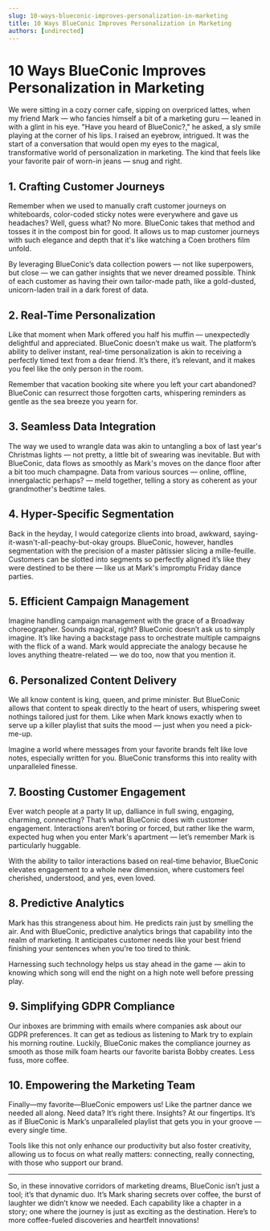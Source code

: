 ```yaml
---
slug: 10-ways-blueconic-improves-personalization-in-marketing
title: 10 Ways BlueConic Improves Personalization in Marketing
authors: [undirected]
---
```



# 10 Ways BlueConic Improves Personalization in Marketing

We were sitting in a cozy corner cafe, sipping on overpriced lattes, when my friend Mark — who fancies himself a bit of a marketing guru — leaned in with a glint in his eye. "Have you heard of BlueConic?," he asked, a sly smile playing at the corner of his lips. I raised an eyebrow, intrigued. It was the start of a conversation that would open my eyes to the magical, transformative world of personalization in marketing. The kind that feels like your favorite pair of worn-in jeans — snug and right.

## 1. Crafting Customer Journeys

Remember when we used to manually craft customer journeys on whiteboards, color-coded sticky notes were everywhere and gave us headaches? Well, guess what? No more. BlueConic takes that method and tosses it in the compost bin for good. It allows us to map customer journeys with such elegance and depth that it's like watching a Coen brothers film unfold.

By leveraging BlueConic’s data collection powers — not like superpowers, but close — we can gather insights that we never dreamed possible. Think of each customer as having their own tailor-made path, like a gold-dusted, unicorn-laden trail in a dark forest of data.

## 2. Real-Time Personalization

Like that moment when Mark offered you half his muffin — unexpectedly delightful and appreciated. BlueConic doesn’t make us wait. The platform’s ability to deliver instant, real-time personalization is akin to receiving a perfectly timed text from a dear friend. It’s there, it’s relevant, and it makes you feel like the only person in the room.

Remember that vacation booking site where you left your cart abandoned? BlueConic can resurrect those forgotten carts, whispering reminders as gentle as the sea breeze you yearn for.

## 3. Seamless Data Integration

The way we used to wrangle data was akin to untangling a box of last year's Christmas lights — not pretty, a little bit of swearing was inevitable. But with BlueConic, data flows as smoothly as Mark's moves on the dance floor after a bit too much champagne. Data from various sources — online, offline, innergalactic perhaps? — meld together, telling a story as coherent as your grandmother's bedtime tales.

## 4. Hyper-Specific Segmentation

Back in the heyday, I would categorize clients into broad, awkward, saying-it-wasn't-all-peachy-but-okay groups. BlueConic, however, handles segmentation with the precision of a master pâtissier slicing a mille-feuille. Customers can be slotted into segments so perfectly aligned it’s like they were destined to be there — like us at Mark's impromptu Friday dance parties.

## 5. Efficient Campaign Management

Imagine handling campaign management with the grace of a Broadway choreographer. Sounds magical, right? BlueConic doesn’t ask us to simply imagine. It’s like having a backstage pass to orchestrate multiple campaigns with the flick of a wand. Mark would appreciate the analogy because he loves anything theatre-related — we do too, now that you mention it.

## 6. Personalized Content Delivery

We all know content is king, queen, and prime minister. But BlueConic allows that content to speak directly to the heart of users, whispering sweet nothings tailored just for them. Like when Mark knows exactly when to serve up a killer playlist that suits the mood — just when you need a pick-me-up.

Imagine a world where messages from your favorite brands felt like love notes, especially written for you. BlueConic transforms this into reality with unparalleled finesse.

## 7. Boosting Customer Engagement

Ever watch people at a party lit up, dalliance in full swing, engaging, charming, connecting? That’s what BlueConic does with customer engagement. Interactions aren’t boring or forced, but rather like the warm, expected hug when you enter Mark's apartment — let’s remember Mark is particularly huggable.

With the ability to tailor interactions based on real-time behavior, BlueConic elevates engagement to a whole new dimension, where customers feel cherished, understood, and yes, even loved.

## 8. Predictive Analytics

Mark has this strangeness about him. He predicts rain just by smelling the air. And with BlueConic, predictive analytics brings that capability into the realm of marketing. It anticipates customer needs like your best friend finishing your sentences when you're too tired to think.

Harnessing such technology helps us stay ahead in the game — akin to knowing which song will end the night on a high note well before pressing play.

## 9. Simplifying GDPR Compliance

Our inboxes are brimming with emails where companies ask about our GDPR preferences. It can get as tedious as listening to Mark try to explain his morning routine. Luckily, BlueConic makes the compliance journey as smooth as those milk foam hearts our favorite barista Bobby creates. Less fuss, more coffee.

## 10. Empowering the Marketing Team

Finally—my favorite—BlueConic empowers us! Like the partner dance we needed all along. Need data? It’s right there. Insights? At our fingertips. It’s as if BlueConic is Mark’s unparalleled playlist that gets you in your groove — every single time.

Tools like this not only enhance our productivity but also foster creativity, allowing us to focus on what really matters: connecting, really connecting, with those who support our brand.

---

So, in these innovative corridors of marketing dreams, BlueConic isn’t just a tool; it’s that dynamic duo. It’s Mark sharing secrets over coffee, the burst of laughter we didn’t know we needed. Each capability like a chapter in a story; one where the journey is just as exciting as the destination. Here’s to more coffee-fueled discoveries and heartfelt innovations!
